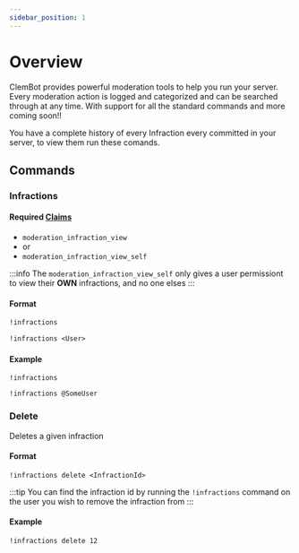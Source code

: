 ```yaml
---
sidebar_position: 1
---
```

# Overview

ClemBot provides powerful moderation tools to help you run your server. Every moderation action is logged and categorized and can be searched through at any time. With support for all the standard commands and more coming soon!!

You have a complete history of every Infraction every committed in your server, to view them run these comands.

## Commands

### Infractions

#### Required [Claims](./Claims.md)
* `moderation_infraction_view`
* or 
* `moderation_infraction_view_self`

:::info
The `moderation_infraction_view_self` only gives a user permissiont to view their **OWN** infractions, and no one elses
:::

#### Format
```txt title="View your own infractions"
!infractions 
```

```txt title="View a users infractions"
!infractions <User>
```

#### Example
```
!infractions

!infractions @SomeUser
```

### Delete
Deletes a given infraction

#### Format
```
!infractions delete <InfractionId>
```

:::tip
You can find the infraction id by running the `!infractions` command on the user you wish to remove the infraction from
:::

#### Example
```
!infractions delete 12
```